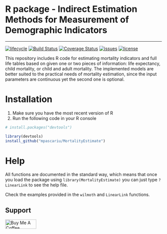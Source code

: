 # R package - Indirect Estimation Methods for Measurement of Demographic Indicators
-----------------------------------
[![lifecycle](https://img.shields.io/badge/lifecycle-experimental-orange.svg)](https://www.tidyverse.org/lifecycle/#experimental)
[![Build Status](https://travis-ci.org/mpascariu/MortalityEstimate.svg?branch=master)](https://travis-ci.org/mpascariu/MortalityEstimate)
[![Coverage Status](https://img.shields.io/codecov/c/github/mpascariu/MortalityEstimate/master.svg)](https://codecov.io/github/mpascariu/MortalityEstimate?branch=master)
[![issues](https://img.shields.io/github/issues-raw/mpascariu/MortalityEstimate.svg)]()
[![license](https://img.shields.io/badge/License-GPL%20v3-blue.svg)](https://github.com/mpascariu/MortalityEstimate/blob/master/LICENSE)

This repository includes R code for estimating mortality indicators and full life tables
based on given one or two pieces of information: life expectancy, child mortality, or child and adult mortality. The implemented models are better suited to the practical needs of mortality estimation, since the input parameters are continuous yet the second one is optional.


Installation
============

1. Make sure you have the most recent version of R
2. Run the following code in your R console 

```r
# install.packages("devtools")

library(devtools)
install_github("mpascariu/MortalityEstimate")
```

Help
===============
All functions are documented in the standard way, which means that 
once you load the package using ```library(MortalityEstimate)```
you can just type ```?LinearLink``` to see the help file. 

Check the examples provided in the `wilmoth` and `LinearLink` functions.


## Support
<a href="https://www.buymeacoffee.com/rpascariu" target="_blank"><img src="https://www.buymeacoffee.com/assets/img/custom_images/yellow_img.png" alt="Buy Me A Coffee" style="height: 30px !important;width: 100px !important;" ></a>
